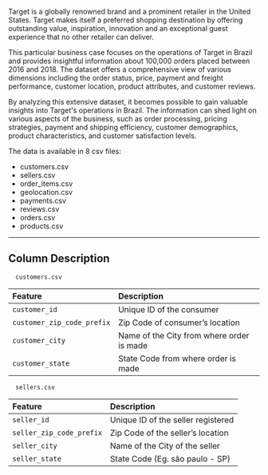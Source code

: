 Target is a globally renowned brand and a prominent retailer in the United States. Target makes itself a preferred shopping destination by offering outstanding value, inspiration, innovation and an exceptional guest experience that no other retailer can deliver.

This particular business case focuses on the operations of Target in Brazil and provides insightful information about 100,000 orders placed between 2016 and 2018. The dataset offers a comprehensive view of various dimensions including the order status, price, payment and freight performance, customer location, product attributes, and customer reviews.

By analyzing this extensive dataset, it becomes possible to gain valuable insights into Target's operations in Brazil. The information can shed light on various aspects of the business, such as order processing, pricing strategies, payment and shipping efficiency, customer demographics, product characteristics, and customer satisfaction levels.

The data is available in 8 csv files:

* customers.csv
* sellers.csv
* order_items.csv
* geolocation.csv
* payments.csv
* reviews.csv
* orders.csv
* products.csv
---


## Column Description

```
  customers.csv
```

| Feature     | Description                     |
| :---------- | :------------------------------ |
| `customer_id`| Unique ID of the consumer      |
| `customer_zip_code_prefix` | Zip Code of consumer’s location    |
| `customer_city`| Name of the City from where order is made      |
| `customer_state`| State Code from where order is made      |


```
  sellers.csv
```

| Feature     | Description                     |
| :---------- | :------------------------------ |
| `seller_id`| Unique ID of the seller registered
| `seller_zip_code_prefix` | Zip Code of the seller’s location    |
| `seller_city`| Name of the City of the seller      |
| `seller_state`| State Code (Eg. são paulo - SP)     |
